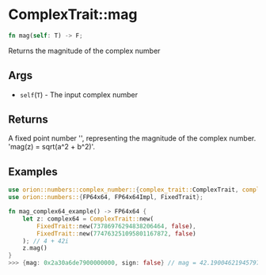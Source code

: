 # ComplexTrait::mag

```rust
fn mag(self: T) -> F;
```

Returns the magnitude of the complex number

## Args

* `self`(`T`) - The input complex number

## Returns

A fixed point number '<F>', representing the magnitude of the complex number. 
'mag(z) = sqrt(a^2 + b^2)'.

## Examples

```rust    
use orion::numbers::complex_number::{complex_trait::ComplexTrait, complex64::complex64};
use orion::numbers::{FP64x64, FP64x64Impl, FixedTrait};

fn mag_complex64_example() -> FP64x64 {
    let z: complex64 = ComplexTrait::new(
        FixedTrait::new(73786976294838206464, false),
        FixedTrait::new(774763251095801167872, false)
    ); // 4 + 42i
    z.mag()
}
>>> {mag: 0x2a30a6de7900000000, sign: false} // mag = 42.190046219457976
```
